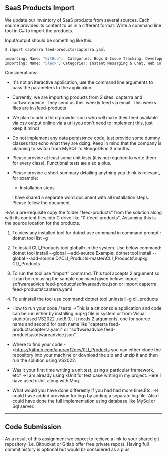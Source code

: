 ## SaaS Products Import

We update our inventory of SaaS products from several sources.  Each source provides its content to us in a different format.  Write a command line tool in C# to import the products.

Input/output should be something like this:
 
````bash
$ import capterra feed-products/capterra.yaml

importing: Name: "GitHub";  Categories: Bugs & Issue Tracking, Development Tools; Twitter: @github
importing: Name: "Slack"; Categories: Instant Messaging & Chat, Web Collaboration, Productivity; Twitter: @slackhq
````

Considerations:

- It's not an iteractive application, use the command line arguments to pass the parameters to the application.
- Currently, we are importing products from 2 sites: capterra and softwareadvice.  They send us their weekly feed via email.  This weeks files are in /feed-products
- We plan to add a third provider soon who will make their feed available via csv output online via a url (you don't need to implement this, just keep it mind)
- Do not implement any data persistence code, just provide some dummy classes that echo what they are doing.  Keep in mind that the company is planning to switch from MySQL to MongoDB in 3 months.
- Please provide at least some unit tests (it is not required to write them for every class). Functional tests are also a plus.
- Please provide a short summary detailing anything you think is relevant, for example:

  - Installation steps
  
  I have shared a separate word document with all installation steps. Please follow the document.
  
->As a pre-requisite copy the folder "feed-products" from the solution along with its content files into C drive like "C:\feed-products". Assuming this is the source location for the products.
1.	To view any installed tool for dotnet use command in command prompt :
dotnet tool list –g
2.	To install CLI_Products tool globally in the system. Use below command:
dotnet tool install --global --add-source <path for nupkg file> <tool name>
Example: dotnet tool install --global --add-source  D:\CLI_Products-master\CLI_Products\nupkg CLI_Products

3.	To run the tool use “import” command. This tool accepts 2 argument so it can be run using the sample command given below:
import softwareadvice feed-products\softwareadvice.json
or
import capterra feed-products\capterra.yaml
 
4.	To uninstall the tool use command:
dotnet tool uninstall -g cli_products


  - How to run your code / tests
	->This is a c# console application and code can be run either by installing nupkg file in system or from Visual studio(used VS2022 .net6.0). It needs 2 arguments, one for source name and second for path name like "capterra feed-products\capterra.yaml" or "softwareadvice feed-products\softwareadvice.json".
  - Where to find your code
  	->https://github.com/anurag12dev/CLI_Products
	you can either clone the repository into your machine or download the zip and unzip it and then run the solution using VS2022.

  - Was it your first time writing a unit test, using a particular framework, etc?
  	->I am already using xUnit for test case writing in my project. Here I have used nUnit along with Moq.
  - What would you have done differently if you had had more time.Etc.
  	->I could have added provision for logs by adding a separate log file. Also I could have done the full implementation using database like MySql or Sql server.
* * * 

## Code Submission

As a result of this assignment we expect to recieve a link to your shared git repository (i.e. Bitbucket or Gitlab offer free private repos).
Having full commit history is optional but would be considered as a plus.
